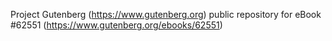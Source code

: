 Project Gutenberg (https://www.gutenberg.org) public repository for
eBook #62551 (https://www.gutenberg.org/ebooks/62551)

